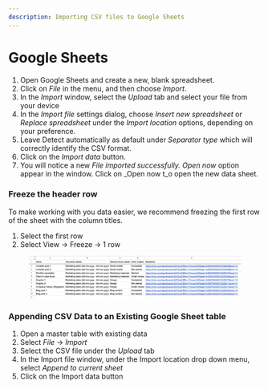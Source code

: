 ```yaml
---
description: Importing CSV files to Google Sheets
---
```


# Google Sheets

1. Open Google Sheets and create a new, blank spreadsheet.
2. Click on _File_ in the menu, and then choose _Import_.
3. In the _Import_ window, select the _Upload_ tab and select your file from your device
4. In the _Import file_ settings dialog, choose _Insert new spreadsheet_ or _Replace spreadsheet_ under the _Import location_ options, depending on your preference.
5. Leave Detect automatically as default  under _Separator type_ which will  correctly identify the CSV format.
6. Click on the _Import data_ button.&#x20;
7. You will notice a new _File imported successfully. Open now_ option appear in the window. Click on _Open now t_o open the new data sheet.

### Freeze the header row

To make working with you data easier, we recommend freezing the first row of the sheet with the column titles.&#x20;

1. Select the first row&#x20;
2. Select View -> Freeze -> 1 row

<figure><img src="../.gitbook/assets/Exports_GoogleSheets_01.png" alt=""><figcaption></figcaption></figure>

### Appending CSV Data to an Existing Google Sheet table

1. Open a master table with existing data
2. Select _File_ -> _Import_
3. Select the CSV file under the _Upload_ tab
4. In the Import file window, under the Import location drop down menu, select _Append to current sheet_
5. Click on the Import data button




